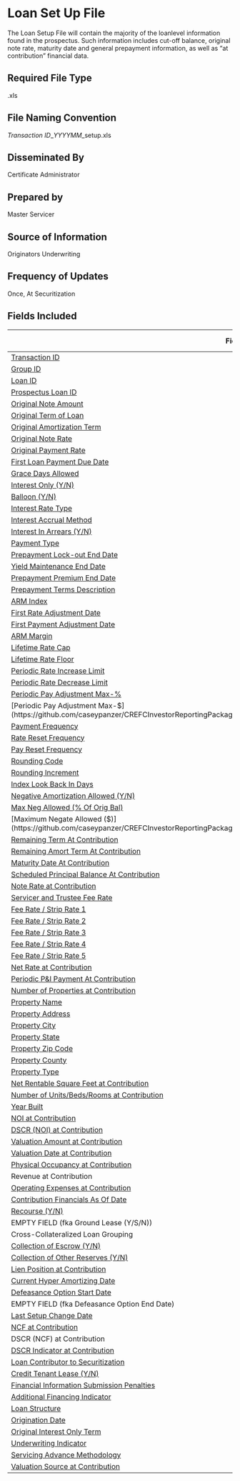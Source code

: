 # Loan Set Up File
The Loan Setup File will contain the majority of the loanlevel information found in the prospectus. Such information includes cut-off balance, original note rate, maturity date and general prepayment information, as well as “at contribution” financial data.

## Required File Type
.xls

## File Naming Convention
*Transaction ID*_*YYYYMM*_setup.xls

## Disseminated By
Certificate Administrator

## Prepared by
Master Servicer

## Source of Information
Originators Underwriting

## Frequency of Updates
Once, At Securitization

## Fields Included
| Field Name                                     | Field Number | Type    | Format Example | 
|------------------------------------------------|--------------|---------|----------------|
| [Transaction ID](https://github.com/caseypanzer/CREFCInvestorReportingPackage/blob/master/DATA_DICTIONARY.md#transaction-id-)                                                           | 1  | AN      | XXX97001       | 1.0 | 
| [Group ID](https://github.com/caseypanzer/CREFCInvestorReportingPackage/blob/master/DATA_DICTIONARY.md#Group_ID)                                                                       | 2  | AN      | XXX9701A       | 1.0 | 
| [Loan ID](https://github.com/caseypanzer/CREFCInvestorReportingPackage/blob/master/DATA_DICTIONARY.md#Loan_ID)                                                                         | 3  | AN      | 00000000012345 | 1.0 | 
| [Prospectus Loan ID](https://github.com/caseypanzer/CREFCInvestorReportingPackage/blob/master/DATA_DICTIONARY.md#Prospectus_Loan_ID)                                                   | 4  | AN      | 123            | 1.0 | 
| [Original Note Amount](https://github.com/caseypanzer/CREFCInvestorReportingPackage/blob/master/DATA_DICTIONARY.md#Original_Note_Amount)                                               | 5  | Numeric | 1000000.00     | 1.0 | 
| [Original Term of Loan](https://github.com/caseypanzer/CREFCInvestorReportingPackage/blob/master/DATA_DICTIONARY.md#Original_Term_Of_Loan)                                             | 6  | Numeric | 240            | 1.0 | 
| [Original Amortization Term](https://github.com/caseypanzer/CREFCInvestorReportingPackage/blob/master/DATA_DICTIONARY.md#Original_Amortization_Term)                                   | 7  | Numeric | 360            | 1.0 | 
| [Original Note Rate](https://github.com/caseypanzer/CREFCInvestorReportingPackage/blob/master/DATA_DICTIONARY.md#Original_Note_Rate)                                                   | 8  | Numeric | 0.095          | 1.0 | 
| [Original Payment Rate](https://github.com/caseypanzer/CREFCInvestorReportingPackage/blob/master/DATA_DICTIONARY.md#Original_Payment_Rate)                                             | 9  | Numeric | 0.095          | 1.0 | 
| [First Loan Payment Due Date](https://github.com/caseypanzer/CREFCInvestorReportingPackage/blob/master/DATA_DICTIONARY.md#First_Loan_Payment_Due_Date)                                 | 10 | AN      | YYYYMMDD       | 1.0 | 
| [Grace Days Allowed](https://github.com/caseypanzer/CREFCInvestorReportingPackage/blob/master/DATA_DICTIONARY.md#Grace_Days_Allowed)                                                   | 11 | Numeric | 10             | 1.0 | 
| [Interest Only (Y/N)](https://github.com/caseypanzer/CREFCInvestorReportingPackage/blob/master/DATA_DICTIONARY.md#Interest_Only_(Y/N))                                                 | 12 | AN      | Y              | 1.0 | 
| [Balloon (Y/N)](https://github.com/caseypanzer/CREFCInvestorReportingPackage/blob/master/DATA_DICTIONARY.md#Balloon_(Y/N))                                                             | 13 | AN      | Y              | 1.0 | 
| [Interest Rate Type](https://github.com/caseypanzer/CREFCInvestorReportingPackage/blob/master/DATA_DICTIONARY.md#Interest_Rate_Type)                                                   | 14 | Numeric | 1              | 1.0 | 
| [Interest Accrual Method](https://github.com/caseypanzer/CREFCInvestorReportingPackage/blob/master/DATA_DICTIONARY.md#Interest_Accrual_Method)                                         | 15 | Numeric | 1              | 4.0 | 
| [Interest In Arrears (Y/N)](https://github.com/caseypanzer/CREFCInvestorReportingPackage/blob/master/DATA_DICTIONARY.md#Interest_in_Arrears_(Y/N))                                     | 16 | AN      | Y              | 1.0 | 
| [Payment Type](https://github.com/caseypanzer/CREFCInvestorReportingPackage/blob/master/DATA_DICTIONARY.md#Payment_Type)                                                               | 17 | Numeric | 1              | 4.0 | 
| [Prepayment Lock-out End Date](https://github.com/caseypanzer/CREFCInvestorReportingPackage/blob/master/DATA_DICTIONARY.md#Prepayment_Lock-out_End_Date)                               | 18 | AN      | YYYYMMDD       | 1.0 | 
| [Yield Maintenance End Date](https://github.com/caseypanzer/CREFCInvestorReportingPackage/blob/master/DATA_DICTIONARY.md#Yield_Maintenance_End_Date)                                   | 19 | AN      | YYYYMMDD       | 1.0 | 
| [Prepayment Premium End Date](https://github.com/caseypanzer/CREFCInvestorReportingPackage/blob/master/DATA_DICTIONARY.md#Prepayment_Premium_End_Date)                                 | 20 | AN      | YYYYMMDD       | 1.0 | 
| [Prepayment Terms Description](https://github.com/caseypanzer/CREFCInvestorReportingPackage/blob/master/DATA_DICTIONARY.md#Prepayment_Terms_Description)                               | 21 | AN      | Text           | 1.0 | 
| [ARM Index](https://github.com/caseypanzer/CREFCInvestorReportingPackage/blob/master/DATA_DICTIONARY.md#ARM_Index)                                                                     | 22 | AN      | A              | 4.0 | 
| [First Rate Adjustment Date](https://github.com/caseypanzer/CREFCInvestorReportingPackage/blob/master/DATA_DICTIONARY.md#First_Rate_Adjustment_Date)                                   | 23 | AN      | YYYYMMDD       | 1.0 | 
| [First Payment Adjustment Date](https://github.com/caseypanzer/CREFCInvestorReportingPackage/blob/master/DATA_DICTIONARY.md#First_Payment_Adjustment_Date)                             | 24 | AN      | YYYYMMDD       | 1.0 | 
| [ARM Margin](https://github.com/caseypanzer/CREFCInvestorReportingPackage/blob/master/DATA_DICTIONARY.md#ARM_Margin)                                                                   | 25 | Numeric | 0.025          | 1.0 | 
| [Lifetime Rate Cap](https://github.com/caseypanzer/CREFCInvestorReportingPackage/blob/master/DATA_DICTIONARY.md#Lifetime_Rate_Cap)                                                     | 26 | Numeric | 0.15           | 1.0 | 
| [Lifetime Rate Floor](https://github.com/caseypanzer/CREFCInvestorReportingPackage/blob/master/DATA_DICTIONARY.md#Lifetime_Rate_Floor)                                                 | 27 | Numeric | 0.05           | 1.0 | 
| [Periodic Rate Increase Limit](https://github.com/caseypanzer/CREFCInvestorReportingPackage/blob/master/DATA_DICTIONARY.md#Periodic_Rate_Increase_Limit)                               | 28 | Numeric | 0.02           | 1.0 | 
| [Periodic Rate Decrease Limit](https://github.com/caseypanzer/CREFCInvestorReportingPackage/blob/master/DATA_DICTIONARY.md#Periodic_Rate_Decrease_Limit)                               | 29 | Numeric | 0.02           | 1.0 | 
| [Periodic Pay Adjustment Max-%](https://github.com/caseypanzer/CREFCInvestorReportingPackage/blob/master/DATA_DICTIONARY.md#Periodic_Pay_Adjustment_Max-%)                             | 30 | Numeric | 0.03           | 1.0 | 
| [Periodic Pay Adjustment Max-$](https://github.com/caseypanzer/CREFCInvestorReportingPackage/blob/master/DATA_DICTIONARY.md#Periodic_Pay_Adjustment_Max-$)                             | 31 | Numeric | 5000.00        | 1.0 | 
| [Payment Frequency](https://github.com/caseypanzer/CREFCInvestorReportingPackage/blob/master/DATA_DICTIONARY.md#Payment_Frequency)                                                     | 32 | Numeric | 1              | 1.0 | 
| [Rate Reset Frequency ](https://github.com/caseypanzer/CREFCInvestorReportingPackage/blob/master/DATA_DICTIONARY.md#Rate_Reset_Frequency_)                                             | 33 | Numeric | 1              | 1.0 | 
| [Pay Reset Frequency ](https://github.com/caseypanzer/CREFCInvestorReportingPackage/blob/master/DATA_DICTIONARY.md#Pay_Reset_Frequency_)                                               | 34 | Numeric | 1              | 1.0 | 
| [Rounding Code](https://github.com/caseypanzer/CREFCInvestorReportingPackage/blob/master/DATA_DICTIONARY.md#Rounding_Code)                                                             | 35 | Numeric | 1              | 1.0 | 
| [Rounding Increment](https://github.com/caseypanzer/CREFCInvestorReportingPackage/blob/master/DATA_DICTIONARY.md#Rounding_Increment)                                                   | 36 | Numeric | 0.00125        | 1.0 | 
| [Index Look Back In Days](https://github.com/caseypanzer/CREFCInvestorReportingPackage/blob/master/DATA_DICTIONARY.md#Index_Look_Back_In_Days)                                         | 37 | Numeric | 45             | 1.0 | 
| [Negative Amortization Allowed (Y/N)](https://github.com/caseypanzer/CREFCInvestorReportingPackage/blob/master/DATA_DICTIONARY.md#Negative_Amortization_Allowed_(Y/N))                 | 38 | AN      | Y              | 1.0 | 
| [Max Neg Allowed (% Of Orig Bal)](https://github.com/caseypanzer/CREFCInvestorReportingPackage/blob/master/DATA_DICTIONARY.md#Max_Neg_Allowed_(%_Of_Orig_Bal))                         | 39 | Numeric | 0.075          | 1.0 | 
| [Maximum Negate Allowed ($)](https://github.com/caseypanzer/CREFCInvestorReportingPackage/blob/master/DATA_DICTIONARY.md#Maximum_Negate_Allowed_($))                                   | 40 | Numeric | 25000.00       | 1.0 | 
| [Remaining Term At Contribution](https://github.com/caseypanzer/CREFCInvestorReportingPackage/blob/master/DATA_DICTIONARY.md#Remaining_Term_At_Contribution)                           | 41 | Numeric | 240            | 1.0 | 
| [Remaining Amort Term At Contribution](https://github.com/caseypanzer/CREFCInvestorReportingPackage/blob/master/DATA_DICTIONARY.md#Remaining_Amort_Term_At_Contribution)               | 42 | Numeric | 360            | 1.0 | 
| [Maturity Date At Contribution](https://github.com/caseypanzer/CREFCInvestorReportingPackage/blob/master/DATA_DICTIONARY.md#Maturity_Date_At_Contribution)                             | 43 | AN      | YYYYMMDD       | 1.0 | 
| [Scheduled Principal Balance At Contribution](https://github.com/caseypanzer/CREFCInvestorReportingPackage/blob/master/DATA_DICTIONARY.md#Scheduled_Principal_Balance_At_Contribution) | 44 | Numeric | 1000000.00     | 1.0 | 
| [Note Rate at Contribution](https://github.com/caseypanzer/CREFCInvestorReportingPackage/blob/master/DATA_DICTIONARY.md#Note_Rate_At_Contribution)                                     | 45 | Numeric | 0.095          | 1.0 | 
| [Servicer and Trustee Fee Rate](https://github.com/caseypanzer/CREFCInvestorReportingPackage/blob/master/DATA_DICTIONARY.md#Servicer_And_Trustee_Fee_Rate)                             | 46 | Numeric | 0.00025        | 1.0 | 
| [Fee Rate / Strip Rate 1](https://github.com/caseypanzer/CREFCInvestorReportingPackage/blob/master/DATA_DICTIONARY.md#Fee_Rate_/_Strip_Rate_1)                                         | 47 | Numeric | 0.00001        | 1.0 | 
| [Fee Rate / Strip Rate 2](https://github.com/caseypanzer/CREFCInvestorReportingPackage/blob/master/DATA_DICTIONARY.md#Fee_Rate_/_Strip_Rate_2)                                         | 48 | Numeric | 0.00001        | 1.0 | 
| [Fee Rate / Strip Rate 3](https://github.com/caseypanzer/CREFCInvestorReportingPackage/blob/master/DATA_DICTIONARY.md#Fee_Rate_/_Strip_Rate_3)                                         | 49 | Numeric | 0.00001        | 1.0 | 
| [Fee Rate / Strip Rate 4](https://github.com/caseypanzer/CREFCInvestorReportingPackage/blob/master/DATA_DICTIONARY.md#Fee_Rate_/_Strip_Rate_4)                                         | 50 | Numeric | 0.00001        | 1.0 | 
| [Fee Rate / Strip Rate 5](https://github.com/caseypanzer/CREFCInvestorReportingPackage/blob/master/DATA_DICTIONARY.md#Fee_Rate_/_Strip_Rate_5)                                         | 51 | Numeric | 0.00001        | 1.0 | 
| [Net Rate at Contribution](https://github.com/caseypanzer/CREFCInvestorReportingPackage/blob/master/DATA_DICTIONARY.md#Net_Rate_at_Contribution)                                       | 52 | Numeric | 0.0947         | 1.0 | 
| [Periodic P&I Payment At Contribution](https://github.com/caseypanzer/CREFCInvestorReportingPackage/blob/master/DATA_DICTIONARY.md#Periodic_P&I_Payment_At_Contribution)               | 53 | Numeric | 3000.00        | 1.0 | 
| [Number of Properties at Contribution](https://github.com/caseypanzer/CREFCInvestorReportingPackage/blob/master/DATA_DICTIONARY.md#Number_of_Properties_at_Contribution)               | 54 | Numeric | 13             | 1.0 | 
| [Property Name](https://github.com/caseypanzer/CREFCInvestorReportingPackage/blob/master/DATA_DICTIONARY.md#Property_Name)                                                             | 55 | AN      | Text           | 1.0 | 
| [Property Address](https://github.com/caseypanzer/CREFCInvestorReportingPackage/blob/master/DATA_DICTIONARY.md#Property_Address)                                                       | 56 | AN      | Text           | 1.0 | 
| [Property City](https://github.com/caseypanzer/CREFCInvestorReportingPackage/blob/master/DATA_DICTIONARY.md#Property_City)                                                             | 57 | AN      | Text           | 1.0 | 
| [Property State](https://github.com/caseypanzer/CREFCInvestorReportingPackage/blob/master/DATA_DICTIONARY.md#Property_State)                                                           | 58 | AN      | Text           | 1.0 | 
| [Property Zip Code](https://github.com/caseypanzer/CREFCInvestorReportingPackage/blob/master/DATA_DICTIONARY.md#Property_Zip_Code)                                                     | 59 | AN      | Text           | 1.0 | 
| [Property County](https://github.com/caseypanzer/CREFCInvestorReportingPackage/blob/master/DATA_DICTIONARY.md#Property_County)                                                         | 60 | AN      | Text           | 1.0 | 
| [Property Type](https://github.com/caseypanzer/CREFCInvestorReportingPackage/blob/master/DATA_DICTIONARY.md#Property_Type)                                                             | 61 | AN      | MF             | 4.0 | 
| [Net Rentable Square Feet at Contribution](https://github.com/caseypanzer/CREFCInvestorReportingPackage/blob/master/DATA_DICTIONARY.md#Net_Rentable_Square_Feet_At_Contribution)       | 62 | Numeric | 25000          | 5.0 | 
| [Number of Units/Beds/Rooms at Contribution](https://github.com/caseypanzer/CREFCInvestorReportingPackage/blob/master/DATA_DICTIONARY.md#Number_of_Units/Beds/Rooms_at_Contribution)   | 63 | Numeric | 75             | 1.0 | 
| [Year Built](https://github.com/caseypanzer/CREFCInvestorReportingPackage/blob/master/DATA_DICTIONARY.md#Year_Built)                                                                   | 64 | AN      | YYYY           | 1.0 | 
| [NOI at Contribution](https://github.com/caseypanzer/CREFCInvestorReportingPackage/blob/master/DATA_DICTIONARY.md#NOI_at_Contribution)                                                 | 65 | Numeric | 100000.00      | 7.0 | 
| [DSCR (NOI) at Contribution](https://github.com/caseypanzer/CREFCInvestorReportingPackage/blob/master/DATA_DICTIONARY.md#DSCR_(NOI)_at_Contribution)                                   | 66 | Numeric | 2.11           | 1.0 | 
| [Valuation Amount at Contribution](https://github.com/caseypanzer/CREFCInvestorReportingPackage/blob/master/DATA_DICTIONARY.md#Valuation_Amount_at_Contribution)                       | 67 | Numeric | 1000000.00     | 4.0 | 
| [Valuation Date at Contribution](https://github.com/caseypanzer/CREFCInvestorReportingPackage/blob/master/DATA_DICTIONARY.md#Valuation_Date_at_Contribution)                           | 68 | AN      | YYYYMMDD       | 4.0 | 
| [Physical Occupancy at Contribution](https://github.com/caseypanzer/CREFCInvestorReportingPackage/blob/master/DATA_DICTIONARY.md#Physical_Occupancy_at_Contribution)                   | 69 | Numeric | 0.88           | 1.0 | 
| Revenue at Contribution                                                                                                                                                                | 70 | Numeric | 100000.00      | 1.0 | 
| [Operating Expenses at Contribution](https://github.com/caseypanzer/CREFCInvestorReportingPackage/blob/master/DATA_DICTIONARY.md#Operating_Expenses_at_Contribution)                   | 71 | Numeric | 100000.00      | 7.0 | 
| [Contribution Financials As Of Date](https://github.com/caseypanzer/CREFCInvestorReportingPackage/blob/master/DATA_DICTIONARY.md#Contribution_Financials_As_Of_Date)                   | 72 | AN      | YYYYMMDD       | 1.0 | 
| [Recourse (Y/N)](https://github.com/caseypanzer/CREFCInvestorReportingPackage/blob/master/DATA_DICTIONARY.md#Recourse_(Y/N))                                                           | 73 | AN      | Y              | 1.0 | 
| EMPTY FIELD   (fka Ground Lease (Y/S/N))                                                                                                                                               | 74 |         | EMPTY          | 4.0 | 
| Cross-Collateralized Loan Grouping                                                                                                                                                     | 75 | AN      | Text           | 1.0 | 
| [Collection of Escrow (Y/N)](https://github.com/caseypanzer/CREFCInvestorReportingPackage/blob/master/DATA_DICTIONARY.md#Collection_of_Escrow_(Y/N))                                   | 76 | AN      | Y              | 4.0 | 
| [Collection of Other Reserves (Y/N)](https://github.com/caseypanzer/CREFCInvestorReportingPackage/blob/master/DATA_DICTIONARY.md#Collection_of_Other_Reserves_(Y/N))                   | 77 | AN      | Y              | 4.0 | 
| [Lien Position at Contribution](https://github.com/caseypanzer/CREFCInvestorReportingPackage/blob/master/DATA_DICTIONARY.md#Lien_Position_at_Contribution)                             | 78 | Numeric | 1              | 1.0 | 
| [Current Hyper Amortizing Date](https://github.com/caseypanzer/CREFCInvestorReportingPackage/blob/master/DATA_DICTIONARY.md#Current_Hyper_Amortizing_Date)                             | 79 | AN      | YYYYMMDD       | 4.0 | 
| [Defeasance Option Start Date](https://github.com/caseypanzer/CREFCInvestorReportingPackage/blob/master/DATA_DICTIONARY.md#Defeasance_Option_Start_Date)                               | 80 | AN      | YYYYMMDD       | 2.0 | 
| EMPTY FIELD   (fka Defeasance Option End Date)                                                                                                                                         | 81 |         | EMPTY          | 4.0 | 
| [Last Setup Change Date](https://github.com/caseypanzer/CREFCInvestorReportingPackage/blob/master/DATA_DICTIONARY.md#Last_Setup_Change_Date)                                           | 82 | AN      | YYYYMMDD       | 2.0 | 
| [NCF at Contribution](https://github.com/caseypanzer/CREFCInvestorReportingPackage/blob/master/DATA_DICTIONARY.md#NCF_at_Contribution)                                                 | 83 | Numeric | 100000.00      | 7.0 | 
| DSCR (NCF) at Contribution                                                                                                                                                             | 84 | Numeric | 2.11           | 7.0 | 
| [DSCR Indicator at Contribution](https://github.com/caseypanzer/CREFCInvestorReportingPackage/blob/master/DATA_DICTIONARY.md#DSCR_Indicator_at_Contribution)                           | 85 | AN      | Text           | 2.0 | 
| [Loan Contributor to Securitization](https://github.com/caseypanzer/CREFCInvestorReportingPackage/blob/master/DATA_DICTIONARY.md#Loan_Contributor_to_Securitization)                   | 86 | AN      | Text           | 2.0 | 
| [Credit Tenant Lease (Y/N)](https://github.com/caseypanzer/CREFCInvestorReportingPackage/blob/master/DATA_DICTIONARY.md#Credit_Tenant_Lease_(Y/N))                                     | 87 | AN      | Y              | 4.0 | 
| [Financial Information Submission Penalties](https://github.com/caseypanzer/CREFCInvestorReportingPackage/blob/master/DATA_DICTIONARY.md#Financial_Information_Submission_Penalties)   | 88 | AN      | M              | 3.0 | 
| [Additional Financing Indicator](https://github.com/caseypanzer/CREFCInvestorReportingPackage/blob/master/DATA_DICTIONARY.md#Additional_Financing_Indicator)                           | 89 | Numeric | 0              | 4.0 | 
| [Loan Structure](https://github.com/caseypanzer/CREFCInvestorReportingPackage/blob/master/DATA_DICTIONARY.md#Loan_Structure)                                                           | 90 | AN      | WL             | 4.0 | 
| [Origination Date](https://github.com/caseypanzer/CREFCInvestorReportingPackage/blob/master/DATA_DICTIONARY.md#Origination_Date)                                                       | 91 | AN      | YYYYMMDD       | 8.0 | 
| [Original Interest Only Term](https://github.com/caseypanzer/CREFCInvestorReportingPackage/blob/master/DATA_DICTIONARY.md#Original_Interest_Only_Term)                                 | 92 | Numeric | 360            | 8.0 | 
| [Underwriting Indicator](https://github.com/caseypanzer/CREFCInvestorReportingPackage/blob/master/DATA_DICTIONARY.md#Underwriting_Indicator)                                           | 93 | AN      | Y              | 8.0 | 
| [Servicing Advance Methodology](https://github.com/caseypanzer/CREFCInvestorReportingPackage/blob/master/DATA_DICTIONARY.md#Servicing_Advance_Methodology)                             | 94 | Numeric | 1              | 8.0 | 
| [Valuation Source at Contribution](https://github.com/caseypanzer/CREFCInvestorReportingPackage/blob/master/DATA_DICTIONARY.md#Valuation_Source_at_Contribution)                       | 95 | Numeric | 1              | 8.0 | 
